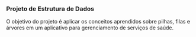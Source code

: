 ### Projeto de Estrutura de Dados

O objetivo do projeto é aplicar os conceitos aprendidos sobre pilhas, filas e árvores em um aplicativo para gerenciamento de serviços de saúde. 
